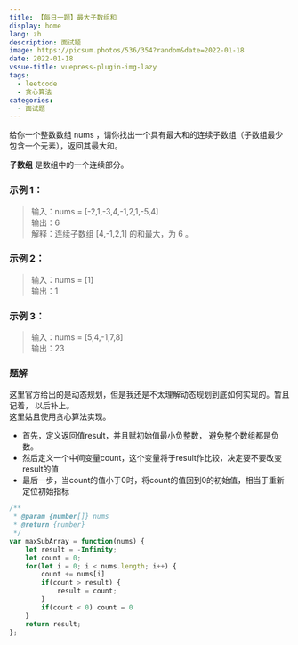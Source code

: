 ```yaml
---
title: 【每日一题】最大子数组和
display: home
lang: zh
description: 面试题
image: https://picsum.photos/536/354?random&date=2022-01-18
date: 2022-01-18
vssue-title: vuepress-plugin-img-lazy
tags:
  - leetcode
  - 贪心算法
categories:
  - 面试题
---
```


给你一个整数数组 nums ，请你找出一个具有最大和的连续子数组（子数组最少包含一个元素），返回其最大和。

**子数组** 是数组中的一个连续部分。

<!-- more -->

### 示例 1：

>输入：nums = [-2,1,-3,4,-1,2,1,-5,4]  
>输出：6  
>解释：连续子数组 [4,-1,2,1] 的和最大，为 6 。

### 示例 2：

>输入：nums = [1]  
>输出：1

### 示例 3：

>输入：nums = [5,4,-1,7,8]  
>输出：23

### 题解

这里官方给出的是动态规划，但是我还是不太理解动态规划到底如何实现的。暂且记着， 以后补上。  
这里姑且使用贪心算法实现。  
+ 首先，定义返回值result，并且赋初始值最小负整数， 避免整个数组都是负数。
+ 然后定义一个中间变量count，这个变量将于result作比较，决定要不要改变result的值
+ 最后一步，当count的值小于0时，将count的值回到0的初始值，相当于重新定位初始指标

```js
/**
 * @param {number[]} nums
 * @return {number}
 */
var maxSubArray = function(nums) {
    let result = -Infinity;
    let count = 0;
    for(let i = 0; i < nums.length; i++) {
        count += nums[i]
        if(count > result) {
            result = count;
        }
        if(count < 0) count = 0
    }
    return result;
};
```